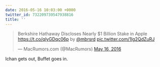 ```yaml
---
date: 2016-05-16 10:03:00 +0000
twitter_id: 732209739547938816
title: ''
---
```


<blockquote class="twitter-tweet"><p lang="en" dir="ltr">Berkshire Hathaway Discloses Nearly $1 Billion Stake in Apple <a href="https://t.co/qlyGDqc06p">https://t.co/qlyGDqc06p</a> by <a href="https://twitter.com/mbrsrd?ref_src=twsrc%5Etfw">@mbrsrd</a> <a href="https://t.co/1lg2QdZuRJ">pic.twitter.com/1lg2QdZuRJ</a></p>&mdash; MacRumors.com (@MacRumors) <a href="https://twitter.com/MacRumors/status/732180367247990784?ref_src=twsrc%5Etfw">May 16, 2016</a></blockquote>
<script async src="https://platform.twitter.com/widgets.js" charset="utf-8"></script>

Ichan gets out, Buffet goes in. 

